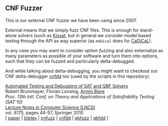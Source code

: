 CNF Fuzzer
----------

This is our external CNF fuzzer we have been using since 2007.

External means that we simply fuzz CNF files.  This is enough for
stand-alone solvers (such as [Kissat](https://github.com/arminbiere/kissat),
but in general we consider model based testing through the API as way
superior (as `mobical` does for
[CaDiCaL](https://github.com/arminbiere/cadical)).

In any case you may want to consider *option fuzzing* and also externalize
as many parameters as possible of your software and turn them into options,
such that they can be fuzzed and particularly delta-debugged.

And while talking about delta-debugging, you might want to checkout
our CNF delta-debugger [cnfdd](https://github.com/arminbiere/cnfdd) too
(used by the scripts in this repository).

<p>
<a href="https://cca.informatik.uni-freiburg.de/papers/BrummayerLonsingBiere-SAT10.pdf">Automated Testing and Debugging of SAT and QBF Solvers</a>
<br>
Robert Brummayer, Florian Lonsing, <a href="https://cca.informatik.uni-freiburg.de/biere/index.html#publications">Armin Biere</a>
<br>
<i>Proc.&nbsp;13th Intl.&nbsp;Conf.&nbsp;on Theory and Applications of Satisfiability Testing (SAT'10)</i>
<br>
<a href="https://www.springer.com/gp/computer-science/lncs">Lecture Notes in Computer Science (LNCS)</a>
<br>
vol.&nbsp;6175,
pages 44-57,
Springer 2010
<br>
[ <a href="https://cca.informatik.uni-freiburg.de/papers/BrummayerLonsingBiere-SAT10.pdf">paper</a>
| <a href="https://cca.informatik.uni-freiburg.de/papers/BrummayerLonsingBiere-SAT10.bib">bibtex</a>
| <a href="https://github.com/arminbiere/cnfuzz">cnfuzz</a>
| <a href="https://github.com/arminbiere/cnfdd">cnfdd</a>
| <a href="https://cca.informatik.uni-freiburg.de/qbfuzz">qbfuzz</a>
| <a href="https://cca.informatik.uni-freiburg.de/qbfdd">qbfdd</a>
]
</p>
